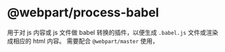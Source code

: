# @webpart/process-babel

用于对 js 内容或 js 文件做 babel 转换的插件，以便生成 `.babel.js` 文件或渲染成相应的 html 内容。
需要配合 `@webpart/master` 使用，